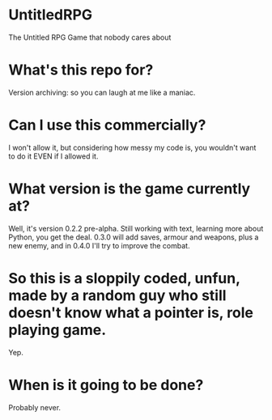 # UntitledRPG
The Untitled RPG Game that nobody cares about
# What's this repo for?
Version archiving: so you can laugh at me like a maniac.
# Can I use this commercially?
I won't allow it, but considering how messy my code is, you wouldn't want to do it EVEN if I allowed it.
# What version is the game currently at?
Well, it's version 0.2.2 pre-alpha. Still working with text, learning more about Python, you get the deal.
0.3.0 will add saves, armour and weapons, plus a new enemy, and in 0.4.0 I'll try to improve the combat.
# So this is a sloppily coded, unfun, made by a random guy who still doesn't know what a pointer is, role playing game.
Yep.
# When is it going to be done?
Probably never.
